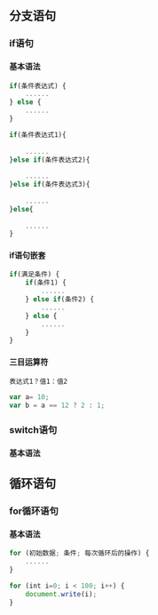 ## 分支语句
### if语句
#### 基本语法
```js
if(条件表达式) {
    ......
} else {
    ......
}
```  


```js
if(条件表达式1){	
    ......
}else if(条件表达式2){	
    ......
}else if(条件表达式3){	
    ......
}else{	
    ......
}
```

#### if语句嵌套
```js
if(满足条件) {
    if(条件1) {
        ......
    } else if(条件2) {
        ......
    } else {
        ......
    }
}
```

#### 三目运算符

```js
表达式1？值1：值2

var a= 10;
var b = a == 12 ? 2 : 1;  

```

### switch语句
#### 基本语法


## 循环语句
### for循环语句
#### 基本语法
```js
for (初始数据; 条件; 每次循环后的操作) {
    ......
} 
```

```js
for (int i=0; i < 100; i++) {
    document.write(i);
}
```